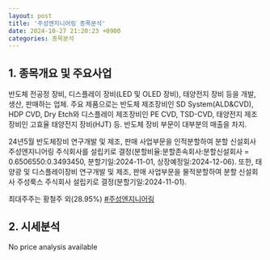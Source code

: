```yaml
---
layout: post
title: '주성엔지니어링 종목분석'
date: 2024-10-27 21:20:23 +0900
categories: 종목분석
---
```


## 1. 종목개요 및 주요사업

반도체 전공정 장비, 디스플레이 장비(LED 및 OLED 장비), 태양전지 장비 등을 개발, 생산, 판매하는 업체. 주요 제품으로는 반도체 제조장비인 SD System(ALD&CVD), HDP CVD, Dry Etch와 디스플레이 제조장비인 PE CVD, TSD-CVD, 태양전지 제조장비인 고효율 태양전지 장비(HJT) 등. 반도체 장비 부문이 대부분의 매출을 차지. 

24년5월 반도체장비 연구개발 및 제조, 판매 사업부문을 인적분할하여 분할 신설회사 주성엔지니어링 주식회사를 설립키로 결정(분할비율:분할존속회사:분할신설회사 = 0.6506550:0.3493450, 분할기일:2024-11-01, 상장예정일:2024-12-06). 또한, 태양광 및 디스플레이장비 연구개발 및 제조, 판매 사업부문을 물적분할하여 분할 신설회사 주성룩스 주식회사 설립키로 결정(분할기일:2024-11-01).

최대주주는 황철주 외(28.95%)
[#주성엔지니어링](#)

## 2. 시세분석

No price analysis available
